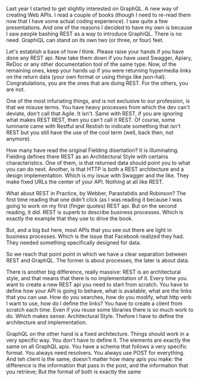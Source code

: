 Last year I started to get slightly interested on GraphQL. A new way of creating Web APIs. I read a couple of books (though I need to re-read them now that I have some actual coding experience). I saw quite a few presentations. And one of the reasons I decided to have my own is because I saw people bashing REST as a way to introduce GraphiQL. There is no need. GraphiQL can stand on its own two (or three, or four) feet.

Let's establish a base of how *I* think. Please raise your hands if you have done any REST api. Now take them down if you have used Swagger, Apiary, ReDoc or any other documentation tool of the same type. Now, of the remaining ones, keep your hands up if you were returning hypermedia links on the return data (your own format or using things like json-hal). Congratulations, you are the ones that are doing REST. For the others, you are not.

One of the most infuriating things, and is not exclusive to our profession, is that we misuse terms. You have heavy processes from which the dev can't deviate, don't call that Agile. It isn't. Same with REST, if you are ignoring what makes REST REST, then you can't call it REST. Of course, some luminarie came with Restful and Restish to indicate something that isn't REST but you still have the use of the cool term (well, back then, not anymore).

How many have read the original Fielding disertation? It is illuminating. Fielding defines there REST as an Architectural Style with certains characteristics. One of them, is that returned data should point you to what you can do next. Another, is that HTTP is both a REST architecture and a design implementation. Which is my issue with Swagger and the like. They make fixed URLs the center of your API. Nothing at all like REST.

What about REST in Practice, by Webber, Parastatidis and Robinson? The first time reading that one didn't click (as I was reading it because I was going to work on my first (finger quotes) REST api. But on the second reading, it did. REST is superb to describe business processes. Which is exactly the example that they use to drive the book.

But, and a big but here, most APIs that you see out there are light in business processes. Which is the issue that Facebook realized they had. They needed something specifically designed for data.

So we reach that point point in which we have a clear separation between REST and GraphQL. The former is about processes, the later is about data.

There is another big difference, really massive: REST is an architectural style, and that means that there is no implementation of it. Every time you want to create a new REST api you need to start from scratch. You have to define how your API is going to behave, what is available, what are the links that you can use. How do you searches, how do you modify, what http verb I want to use, how do I define the links? You have to create a client from scratch each time. Even if you reuse some libraries there is so much work to do. Which makes sense: Architectural Style. Thefore I have to define the architecture and implementation.

GraphQL on the other hand is a fixed architecture. Things should work in a very specific way. You don't have to define it. The elements are exactly the same on all GraphQL apis. You have a schema that follows a very specific format. You always need resolvers. You always use POST for everything. And teh client is the same, doesn't matter how many apis you make: the difference is the information that pass in the post, and the information that you retrieve; But the format of both is exactly the same
